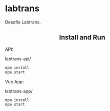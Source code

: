 # labtrans
Desafio Labtrans.

<h2 align="center">Install and Run</h2>

API:

labtrans-api/

```bash
npm install
npm start
```

Vue App:

labtrans-app/

```bash
npm install
npm start
```
